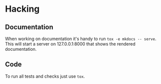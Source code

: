 # Hacking

## Documentation
When working on documentation it's handy to run `tox -e mkdocs -- serve`.
This will start a server on 127.0.0.1:8000 that shows the rendered documentation.

## Code
To run all tests and checks just use `tox`.
